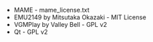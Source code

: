 * MAME - mame_license.txt
* EMU2149 by Mitsutaka Okazaki - MIT License
* VGMPlay by Valley Bell - GPL v2
* Qt - GPL v2
